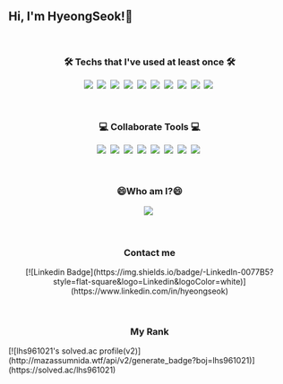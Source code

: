 <h2>Hi, I'm HyeongSeok!👋 </h2> <br>


<!-- ![Anurag's GitHub stats](https://github-readme-stats.vercel.app/api?username=lhs961021&show_icons=true&theme=dracula) -->

<h3 align="center">🛠 Techs that I've used at least once 🛠</h3>
  <p align='center'>
    <img src="https://img.shields.io/badge/C-A8B9CC?style=flat-square&logo=C&logoColor=white"/></a>&nbsp
    <img src="https://img.shields.io/badge/Python-3776AB?style=flat-square&logo=Python&logoColor=white"/></a>&nbsp
    <img src="https://img.shields.io/badge/R-276D73?style=flat-square&logo=r"/></a>&nbsp
    <img src="https://img.shields.io/badge/Django-092E20?style=flat-square&logo=Django"/></a>&nbsp
    <img src="https://img.shields.io/badge/HTML5-E34F26?style=flat-square&logo=HTML5&logoColor=white"/></a>&nbsp
    <img src="https://img.shields.io/badge/CSS3-1572B6?style=flat-square&logo=CSS3"/></a>&nbsp
    <img src="https://img.shields.io/badge/Amazon-FF9900?style=flat-square&logo=amazon-aws"/></a>&nbsp
    <img src="https://img.shields.io/badge/Unity-000000?style=flat-square&logo=Unity"/></a>&nbsp
    <img src="https://img.shields.io/badge/Java-ff7f00?style=flat-square&logo=Java"/></a>&nbsp
    <img src="https://img.shields.io/badge/Spring Boot-6DB33F?style=flat-square&logo=Spring Boot"/></a>&nbsp
  </p>
<br>


<h3 align="center">💻 Collaborate Tools 💻</h3>
  <p align='center'>
    <img src="https://img.shields.io/badge/Notion-000000?style=flat-square&logo=Notion&logoColor=white"/></a>&nbsp
    <img src="https://img.shields.io/badge/GitHub-181717?style=flat-square&logo=github"/></a>&nbsp
    <img src="https://img.shields.io/badge/Git-F05032?style=flat-square&logo=git&logoColor=white"/></a>&nbsp
    <img src="https://img.shields.io/badge/Slack-4A154B?style=flat-square&logo=Slack&logoColor=white"/></a>&nbsp
    <img src="https://img.shields.io/badge/Jira-0052CC?style=flat-square&logo=Jira&logoColor=white"/></a>&nbsp
    <img src="https://img.shields.io/badge/Figma-F24E1E?style=flat-square&logo=Figma&logoColor=white"/></a>&nbsp
    <img src="https://img.shields.io/badge/Postman-FF6C37?style=flat-square&logo=Postman&logoColor=white"/></a>&nbsp
    <img src="https://img.shields.io/badge/Swagger-85EA2D?style=flat-square&logo=Swagger&logoColor=white"/></a>&nbsp
  </p>
<br>

<h3 align="center"> 😄Who am I?😄 </h3>

<p align="center">
  <a href="https://www.instagram.com/yolololo_hs/"><img src="https://img.shields.io/badge/Instagram-E4405F?style=flat-square&logo=Instagram&logoColor=white&link=https://www.instagram.com/woo0_hooo/"/></a>&nbsp
</p><br> 


<h3 align="center"> Contact me </h3>
<p align="center">
  [![Linkedin Badge](https://img.shields.io/badge/-LinkedIn-0077B5?style=flat-square&logo=Linkedin&logoColor=white)](https://www.linkedin.com/in/hyeongseok)
</p>
<!-- [![Anurag's github stats](https://github-readme-stats.vercel.app/api?username=lhs961021)](https://github.com/anuraghazra/github-readme-stas) -->

<!-- [![Top Langs](https://github-readme-stats.vercel.app/api/top-langs/?username=lhs961021&layout=compact)](https://github.com/anuraghazra/github-readme-stas) -->

<br>

<h3 align="center"> My Rank </h3>
[![lhs961021's solved.ac profile(v2)](http://mazassumnida.wtf/api/v2/generate_badge?boj=lhs961021)](https://solved.ac/lhs961021)


<!--
- 🔭 I’m currently working on ...
- 🌱 I’m currently learning ...
- 👯 I’m looking to collaborate on ...
- 🤔 I’m looking for help with ...
- 💬 Ask me about ...
- 📫 How to reach me: ...
- 😄 Pronouns: ...
- ⚡ Fun fact: ...
-->
